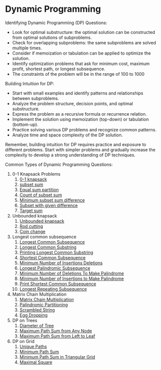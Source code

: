 # Dynamic Programming

Identifying Dynamic Programming (DP) Questions:
- Look for optimal substructure: the optimal solution can be constructed from optimal solutions of subproblems.
- Check for overlapping subproblems: the same subproblems are solved multiple times.
- Consider if memoization or tabulation can be applied to optimize the solution.
- Identify optimization problems that ask for minimum cost, maximum profit, shortest path, or longest subsequence.
- The constraints of the problem will be in the range of 100 to 1000

Building Intuition for DP:
- Start with small examples and identify patterns and relationships between subproblems.
- Analyze the problem structure, decision points, and optimal substructure.
- Express the problem as a recursive formula or recurrence relation.
- Implement the solution using memoization (top-down) or tabulation (bottom-up).
- Practice solving various DP problems and recognize common patterns.
- Analyze time and space complexity of the DP solution.

Remember, building intuition for DP requires practice and exposure to different problems. Start with simpler problems and gradually increase the complexity to develop a strong understanding of DP techniques.

Common Types of Dynamic Programming Questions:

1. 0-1 Knapsack Problems
    1. [0-1 knapsack](https://www.geeksforgeeks.org/problems/0-1-knapsack-problem0945/1)
    2. [subset sum](https://www.geeksforgeeks.org/problems/subset-sum-problem-1611555638/1)
    3. [Equal sum partition](https://www.geeksforgeeks.org/problems/subset-sum-problem2014/1)
    4. [Count of subset sum](https://www.geeksforgeeks.org/problems/perfect-sum-problem5633/1)
    5. [Minimum subset sum difference](https://www.geeksforgeeks.org/problems/minimum-sum-partition3317/1)
    6. [Subset with given difference](https://www.geeksforgeeks.org/problems/partitions-with-given-difference/0)
    7. [Target sum](https://www.geeksforgeeks.org/problems/target-sum-1626326450/1)
2. Unbounded knapsack
    1. [Unbounded knapsack](https://www.geeksforgeeks.org/problems/knapsack-with-duplicate-items4201/1)
    2. [Rod cutting](https://www.geeksforgeeks.org/problems/rod-cutting0840/0)
    3. [Coin change](https://www.geeksforgeeks.org/problems/coin-change2448/1)
3. Longest common subsequence
    1. [Longest Common Subsequence](https://www.geeksforgeeks.org/problems/longest-common-subsequence-1587115620/1)
    2. [Longest Common Substring](https://www.geeksforgeeks.org/problems/longest-common-substring1452/1)
    3. [Printing Longest Common Substring](https://www.geeksforgeeks.org/problems/print-all-lcs-sequences3413/1)
    4. [Shortest Common Subsequence](https://www.geeksforgeeks.org/problems/shortest-common-supersequence0322/1)
    5. [Minimum Number of Insertions Deletions](https://www.geeksforgeeks.org/problems/minimum-number-of-deletions-and-insertions0209/1)
    6. [Longest Palindromic Subsequence](https://www.geeksforgeeks.org/problems/longest-palindromic-subsequence-1612327878/1)
    7. [Minimum Number of Deletions To Make Palindrome](https://www.geeksforgeeks.org/problems/minimum-number-of-deletions4610/1)
    8. [Minimum Number of Insertions to Make Palindrome](https://www.geeksforgeeks.org/problems/form-a-palindrome1455/1)
    9. [Print Shortest Common Subsequence](https://leetcode.com/problems/shortest-common-supersequence/description/)
    10. [Longest Repeating Subsequence](https://www.geeksforgeeks.org/problems/longest-repeating-subsequence2004/1)
4. Matrix Chain Multiplication
    1. [Matrix Chain Multiplication](https://www.geeksforgeeks.org/problems/matrix-chain-multiplication0303/1)
    2. [Palindromic Partitioning](https://www.geeksforgeeks.org/problems/palindromic-patitioning4845/1)
    3. [Scrambled String](https://www.geeksforgeeks.org/problems/scrambled-string/1)
    4. [Egg Dropping](https://www.geeksforgeeks.org/problems/egg-dropping-puzzle-1587115620/1)
5. DP on Trees
    1. [Diameter of Tree](https://www.geeksforgeeks.org/problems/diameter-of-binary-tree/1)
    2. [Maximum Path Sum from Any Node](https://www.geeksforgeeks.org/problems/maximum-path-sum-from-any-node/1)
    3. [Maximum Path Sum from Left to Leaf](https://www.naukri.com/code360/problems/maximum-path-sum-between-two-leaves_794950)
6. DP on Grid
    1. [Unique Paths](https://leetcode.com/problems/unique-paths/description/)
    2. [Minimum Path Sum](https://leetcode.com/problems/minimum-path-sum/description/)
    3. [Minimum Path Sum in Triangular Grid](https://leetcode.com/problems/triangle/description/)
    4. [Maximal Square](https://leetcode.com/problems/maximal-square/description/)
